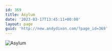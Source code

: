 ```yaml
---
id: 369
title: Asylum
date: '2023-03-17T13:45:11+00:00'
layout: page
guid: 'http://new.andydixon.com/?page_id=369'
---
```


![Asylum](https://i0.wp.com/assets.g8x2.ldn.idrivee2-23.com/posters/Asylum%2001.jpg?w=1200&ssl=1 "Asylum")